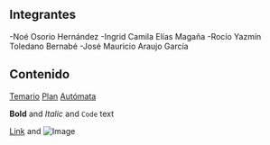 ## Integrantes
-Noé Osorio Hernández
-Ingrid Camila Elías Magaña
-Rocío Yazmín Toledano Bernabé
-José Mauricio Araujo García

## Contenido
[Temario]()
[Plan](https://raw.githubusercontent.com/MauAraujo/DiscreteLearning/master/dlearning.plan)
[Autómata]()

**Bold** and _Italic_ and `Code` text

[Link](url) and ![Image](src)
